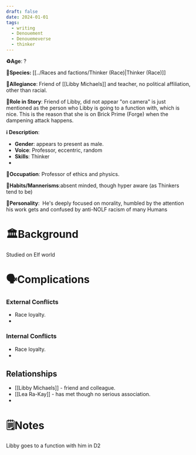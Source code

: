 ```yaml
---
draft: false
date: 2024-01-01
tags:
  - writing
  - Denouement
  - Denouemeverse
  - thinker
---
```

**♻️Age**: ?

👾**Species:** [[../Races and factions/Thinker (Race)|Thinker (Race)]]

🏅**Allegiance**: Friend of [[Libby Michaels]] and teacher, no political affiliation, other than racial.

**🎲Role in Story**: 
Friend of Libby, did not appear "on camera" is just mentioned as the person who Libby is going to a function with, which is nice. This is the reason that she is on Brick Prime (Forge) when the dampening attack happens.

**ℹ️ Description**: 
* **Gender**: appears to present as male.
* **Voice**: Professor, eccentric, random
* **Skills**: Thinker
* 
**💼Occupation**: Professor of ethics and physics.

**🎺Habits/Mannerisms**:absent minded, though hyper aware (as Thinkers tend to be)

**🧨Personality**:  He's deeply focused on morality, humbled by the attention his work gets and confused by anti-NOLF racism of many Humans

# 🏛️Background

Studied on Elf world

# 🗣️Complications

### **External Conflicts**

-  Race loyalty. 
-  
### **Internal Conflicts**

- Race loyalty. 
- 
## Relationships

-  [[Libby Michaels]] - friend and colleague. 
- [[Lea Ra-Kay]] - has met though no serious association.
- 
# 🗒️Notes
Libby goes to a function with him in D2

